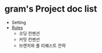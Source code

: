 # gram's Project doc list

* Setting
* [Rules](https://github.com/Team-gram/Documents/tree/main/docs)
  * 코딩 컨벤션
  * 커밋 컨벤션
  * 브랜치와 풀 리퀘스트 전략
